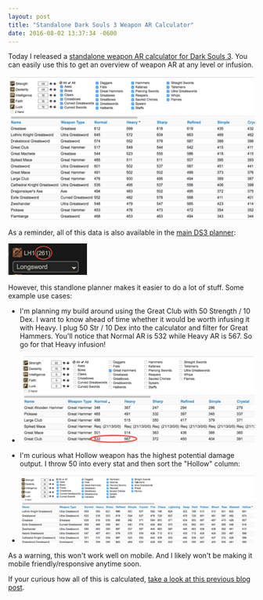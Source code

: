 ```yaml
---
layout: post
title: "Standalone Dark Souls 3 Weapon AR Calculator"
date: 2016-08-02 13:37:34 -0600
---
```


Today I released a [standalone weapon AR calculator for Dark Souls 3](https://mugenmonkey.com/darksouls3/weapons). You can easily use this to get an overview of weapon AR at any level or infusion.

![AR screenshot](/assets/standalone-weapon-ar.png)

As a reminder, all of this data is also available in the [main DS3 planner](https://mugenmonkey.com/darksouls3):

![Main planner AR](/assets/main-planner-ar.png)

However, this standlone planner makes it easier to do a lot of stuff. Some example use cases:

- I'm planning my build around using the Great Club with 50 Strength / 10 Dex. I want to know ahead of time whether it would be worth infusing it with Heavy. I plug 50 Str / 10 Dex into the calculator and filter for Great Hammers. You'll notice that Normal AR is 532 while Heavy AR is 567. So go for that Heavy infusion!

- ![Main planner AR](/assets/great-club-ar.png)

- I'm curious what Hollow weapon has the highest potential damage output. I throw 50 into every stat and then sort the "Hollow" column:

- ![Highest hollow AR](/assets/highest-hollow-ar.png)

As a warning, this won't work well on mobile. And I likely won't be making it mobile friendly/responsive anytime soon.

If your curious how all of this is calculated, [take a look at this previous blog post](http://blog.mugenmonkey.com/2016/07/22/how-to-calculate-ar.html).
